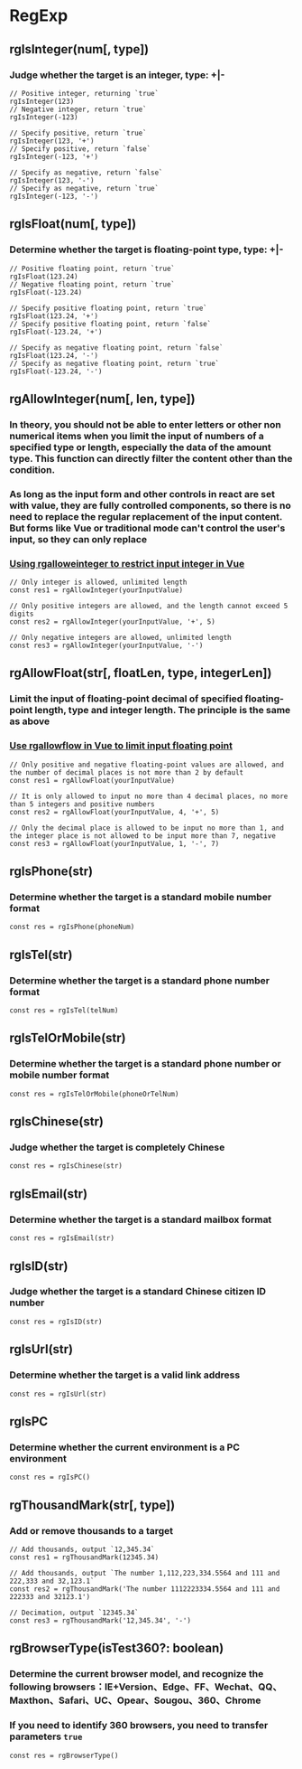 # RegExp

## rgIsInteger(num[, type])

### Judge whether the target is an integer, type: +|-

```
// Positive integer, returning `true`
rgIsInteger(123)
// Negative integer, return `true`
rgIsInteger(-123)

// Specify positive, return `true`
rgIsInteger(123, '+')
// Specify positive, return `false`
rgIsInteger(-123, '+')
 
// Specify as negative, return `false`
rgIsInteger(123, '-')
// Specify as negative, return `true`
rgIsInteger(-123, '-')
```

## rgIsFloat(num[, type])

### Determine whether the target is floating-point type, type: +|-

```
// Positive floating point, return `true`
rgIsFloat(123.24)
// Negative floating point, return `true`
rgIsFloat(-123.24)
 
// Specify positive floating point, return `true`
rgIsFloat(123.24, '+')
// Specify positive floating point, return `false`
rgIsFloat(-123.24, '+')
 
// Specify as negative floating point, return `false`
rgIsFloat(123.24, '-')
// Specify as negative floating point, return `true`
rgIsFloat(-123.24, '-')
```

## rgAllowInteger(num[, len, type])

### In theory, you should not be able to enter letters or other non numerical items when you limit the input of numbers of a specified type or length, especially the data of the amount type. This function can directly filter the content other than the condition.
### As long as the input form and other controls in react are set with value, they are fully controlled components, so there is no need to replace the regular replacement of the input content. But forms like Vue or traditional mode can't control the user's input, so they can only replace
### [Using rgalloweinteger to restrict input integer in Vue](http://jsrun.pro/PvfKp/edit)
```
// Only integer is allowed, unlimited length
const res1 = rgAllowInteger(yourInputValue)

// Only positive integers are allowed, and the length cannot exceed 5 digits
const res2 = rgAllowInteger(yourInputValue, '+', 5)

// Only negative integers are allowed, unlimited length
const res3 = rgAllowInteger(yourInputValue, '-')
```

## rgAllowFloat(str[, floatLen, type, integerLen])

### Limit the input of floating-point decimal of specified floating-point length, type and integer length. The principle is the same as above
### [Use rgallowflow in Vue to limit input floating point](http://jsrun.pro/EvfKp/edit)
```
// Only positive and negative floating-point values are allowed, and the number of decimal places is not more than 2 by default
const res1 = rgAllowFloat(yourInputValue)
 
// It is only allowed to input no more than 4 decimal places, no more than 5 integers and positive numbers
const res2 = rgAllowFloat(yourInputValue, 4, '+', 5)
 
// Only the decimal place is allowed to be input no more than 1, and the integer place is not allowed to be input more than 7, negative
const res3 = rgAllowFloat(yourInputValue, 1, '-', 7)
```

## rgIsPhone(str)

### Determine whether the target is a standard mobile number format

```
const res = rgIsPhone(phoneNum)
```

## rgIsTel(str)

### Determine whether the target is a standard phone number format

```
const res = rgIsTel(telNum)
```

## rgIsTelOrMobile(str)

### Determine whether the target is a standard phone number or mobile number format

```
const res = rgIsTelOrMobile(phoneOrTelNum)
```

## rgIsChinese(str)

### Judge whether the target is completely Chinese

```
const res = rgIsChinese(str)
```

## rgIsEmail(str)

### Determine whether the target is a standard mailbox format

```
const res = rgIsEmail(str)
```

## rgIsID(str)

### Judge whether the target is a standard Chinese citizen ID number

```
const res = rgIsID(str)
```

## rgIsUrl(str)

### Determine whether the target is a valid link address

```
const res = rgIsUrl(str)
```

## rgIsPC

### Determine whether the current environment is a PC environment

```
const res = rgIsPC()
```

## rgThousandMark(str[, type])

### Add or remove thousands to a target

```
// Add thousands, output `12,345.34`
const res1 = rgThousandMark(12345.34)

// Add thousands, output `The number 1,112,223,334.5564 and 111 and 222,333 and 32,123.1`
const res2 = rgThousandMark('The number 1112223334.5564 and 111 and 222333 and 32123.1')

// Decimation, output `12345.34`
const res3 = rgThousandMark('12,345.34', '-')
```

## rgBrowserType(isTest360?: boolean)

### Determine the current browser model, and recognize the following browsers：IE+Version、Edge、FF、Wechat、QQ、Maxthon、Safari、UC、Opear、Sougou、360、Chrome
### If you need to identify 360 browsers, you need to transfer parameters `true`

```
const res = rgBrowserType()
```

